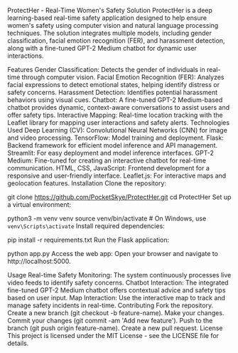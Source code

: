 ProtectHer - Real-Time Women's Safety Solution
ProtectHer is a deep learning-based real-time safety application designed to help ensure women's safety using computer vision and natural language processing techniques. The solution integrates multiple models, including gender classification, facial emotion recognition (FER), and harassment detection, along with a fine-tuned GPT-2 Medium chatbot for dynamic user interactions.

Features
Gender Classification: Detects the gender of individuals in real-time through computer vision.
Facial Emotion Recognition (FER): Analyzes facial expressions to detect emotional states, helping identify distress or safety concerns.
Harassment Detection: Identifies potential harassment behaviors using visual cues.
Chatbot: A fine-tuned GPT-2 Medium-based chatbot provides dynamic, context-aware conversations to assist users and offer safety tips.
Interactive Mapping: Real-time location tracking with the Leaflet library for mapping user interactions and safety alerts.
Technologies Used
Deep Learning (CV): Convolutional Neural Networks (CNN) for image and video processing.
TensorFlow: Model training and deployment.
Flask: Backend framework for efficient model inference and API management.
Streamlit: For easy deployment and model inference interfaces.
GPT-2 Medium: Fine-tuned for creating an interactive chatbot for real-time communication.
HTML, CSS, JavaScript: Frontend development for a responsive and user-friendly interface.
Leaflet.js: For interactive maps and geolocation features.
Installation
Clone the repository:

git clone https://github.com/PocketSkye/ProtectHer.git
cd ProtectHer
Set up a virtual environment:

python3 -m venv venv
source venv/bin/activate  # On Windows, use `venv\Scripts\activate`
Install required dependencies:

pip install -r requirements.txt
Run the Flask application:

python app.py
Access the web app:
Open your browser and navigate to http://localhost:5000.

Usage
Real-time Safety Monitoring: The system continuously processes live video feeds to identify safety concerns.
Chatbot Interaction: The integrated fine-tuned GPT-2 Medium chatbot offers contextual advice and safety tips based on user input.
Map Interaction: Use the interactive map to track and manage safety incidents in real-time.
Contributing
Fork the repository.
Create a new branch (git checkout -b feature-name).
Make your changes.
Commit your changes (git commit -am 'Add new feature').
Push to the branch (git push origin feature-name).
Create a new pull request.
License
This project is licensed under the MIT License - see the LICENSE file for details.